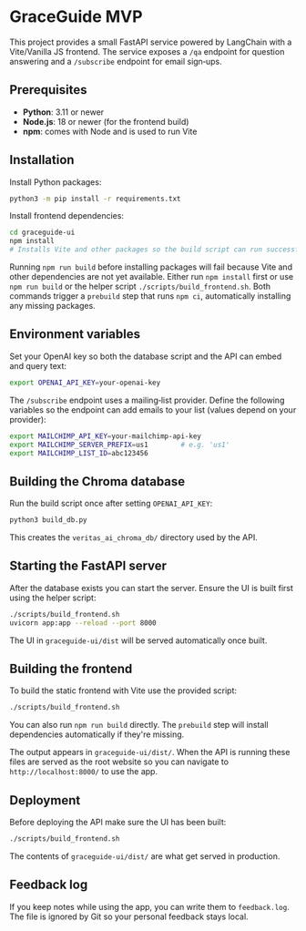 # GraceGuide MVP

This project provides a small FastAPI service powered by LangChain with a Vite/Vanilla JS frontend. The service exposes a `/qa` endpoint for question answering and a `/subscribe` endpoint for email sign‑ups.

## Prerequisites

- **Python**: 3.11 or newer
- **Node.js**: 18 or newer (for the frontend build)
- **npm**: comes with Node and is used to run Vite

## Installation

Install Python packages:

```bash
python3 -m pip install -r requirements.txt
```

Install frontend dependencies:

```bash
cd graceguide-ui
npm install
# Installs Vite and other packages so the build script can run successfully
```

Running `npm run build` before installing packages will fail because Vite
and other dependencies are not yet available. Either run `npm install`
first or use `npm run build` or the helper script `./scripts/build_frontend.sh`.
Both commands trigger a `prebuild` step that runs `npm ci`, automatically
installing any missing packages.

## Environment variables

Set your OpenAI key so both the database script and the API can embed and query text:

```bash
export OPENAI_API_KEY=your-openai-key
```

The `/subscribe` endpoint uses a mailing‑list provider. Define the following variables so the endpoint can add emails to your list (values depend on your provider):

```bash
export MAILCHIMP_API_KEY=your-mailchimp-api-key
export MAILCHIMP_SERVER_PREFIX=us1        # e.g. 'us1'
export MAILCHIMP_LIST_ID=abc123456
```

## Building the Chroma database

Run the build script once after setting `OPENAI_API_KEY`:

```bash
python3 build_db.py
```

This creates the `veritas_ai_chroma_db/` directory used by the API.

## Starting the FastAPI server

After the database exists you can start the server. Ensure the UI is built first
using the helper script:

```bash
./scripts/build_frontend.sh
uvicorn app:app --reload --port 8000
```

The UI in `graceguide-ui/dist` will be served automatically once built.

## Building the frontend

To build the static frontend with Vite use the provided script:

```bash
./scripts/build_frontend.sh
```

You can also run `npm run build` directly. The `prebuild` step will install
dependencies automatically if they're missing.

The output appears in `graceguide-ui/dist/`. When the API is running these files are served as the root website so you can navigate to `http://localhost:8000/` to use the app.

## Deployment

Before deploying the API make sure the UI has been built:

```bash
./scripts/build_frontend.sh
```

The contents of `graceguide-ui/dist/` are what get served in production.

## Feedback log

If you keep notes while using the app, you can write them to `feedback.log`. The file is ignored by Git so your personal feedback stays local.
